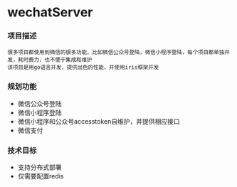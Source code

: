 # wechatServer
### 项目描述
    很多项目都使用到微信的很多功能，比如微信公众号登陆，微信小程序登陆，每个项目都单独开发，耗时费力，也不便于集成和维护  
    该项目是用go语言开发，提供出色的性能，并使用iris框架开发   
### 规划功能  
- 微信公众号登陆
- 微信小程序登陆
- 微信小程序和公众号accesstoken自维护，并提供相应接口
- 微信支付

### 技术目标
- 支持分布式部署
- 仅需要配置redis

